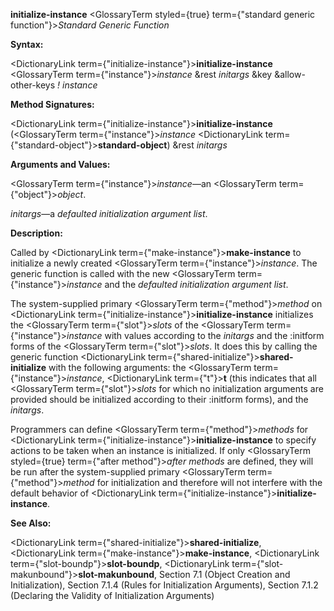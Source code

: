 **initialize-instance** <GlossaryTerm styled={true} term={"standard generic function"}><i>Standard Generic Function</i></GlossaryTerm> 



**Syntax:** 



<DictionaryLink  term={"initialize-instance"}><b>initialize-instance</b></DictionaryLink> <GlossaryTerm  term={"instance"}><i>instance</i></GlossaryTerm> &amp;rest *initargs* &amp;key &amp;allow-other-keys *! instance* 



**Method Signatures:** 



<DictionaryLink  term={"initialize-instance"}><b>initialize-instance</b></DictionaryLink> (<GlossaryTerm  term={"instance"}><i>instance</i></GlossaryTerm> <DictionaryLink  term={"standard-object"}><b>standard-object</b></DictionaryLink>) &amp;rest *initargs* 



**Arguments and Values:** 



<GlossaryTerm  term={"instance"}><i>instance</i></GlossaryTerm>—an <GlossaryTerm  term={"object"}><i>object</i></GlossaryTerm>. 



*initargs*—a *defaulted initialization argument list*. 



**Description:** 



Called by <DictionaryLink  term={"make-instance"}><b>make-instance</b></DictionaryLink> to initialize a newly created <GlossaryTerm  term={"instance"}><i>instance</i></GlossaryTerm>. The generic function is called with the new <GlossaryTerm  term={"instance"}><i>instance</i></GlossaryTerm> and the *defaulted initialization argument list*. 



The system-supplied primary <GlossaryTerm  term={"method"}><i>method</i></GlossaryTerm> on <DictionaryLink  term={"initialize-instance"}><b>initialize-instance</b></DictionaryLink> initializes the <GlossaryTerm  term={"slot"}><i>slots</i></GlossaryTerm> of the <GlossaryTerm  term={"instance"}><i>instance</i></GlossaryTerm> with values according to the *initargs* and the :initform forms of the <GlossaryTerm  term={"slot"}><i>slots</i></GlossaryTerm>. It does this by calling the generic function <DictionaryLink  term={"shared-initialize"}><b>shared-initialize</b></DictionaryLink> with the following arguments: the <GlossaryTerm  term={"instance"}><i>instance</i></GlossaryTerm>, <DictionaryLink  term={"t"}><b>t</b></DictionaryLink> (this indicates that all <GlossaryTerm  term={"slot"}><i>slots</i></GlossaryTerm> for which no initialization arguments are provided should be initialized according to their :initform forms), and the *initargs*. 



Programmers can define <GlossaryTerm  term={"method"}><i>methods</i></GlossaryTerm> for <DictionaryLink  term={"initialize-instance"}><b>initialize-instance</b></DictionaryLink> to specify actions to be taken when an instance is initialized. If only <GlossaryTerm styled={true} term={"after method"}><i>after methods</i></GlossaryTerm> are defined, they will be run after the system-supplied primary <GlossaryTerm  term={"method"}><i>method</i></GlossaryTerm> for initialization and therefore will not interfere with the default behavior of <DictionaryLink  term={"initialize-instance"}><b>initialize-instance</b></DictionaryLink>. 







 



 



**See Also:** 



<DictionaryLink  term={"shared-initialize"}><b>shared-initialize</b></DictionaryLink>, <DictionaryLink  term={"make-instance"}><b>make-instance</b></DictionaryLink>, <DictionaryLink  term={"slot-boundp"}><b>slot-boundp</b></DictionaryLink>, <DictionaryLink  term={"slot-makunbound"}><b>slot-makunbound</b></DictionaryLink>, Section 7.1 (Object Creation and Initialization), Section 7.1.4 (Rules for Initialization Arguments), Section 7.1.2 (Declaring the Validity of Initialization Arguments) 



